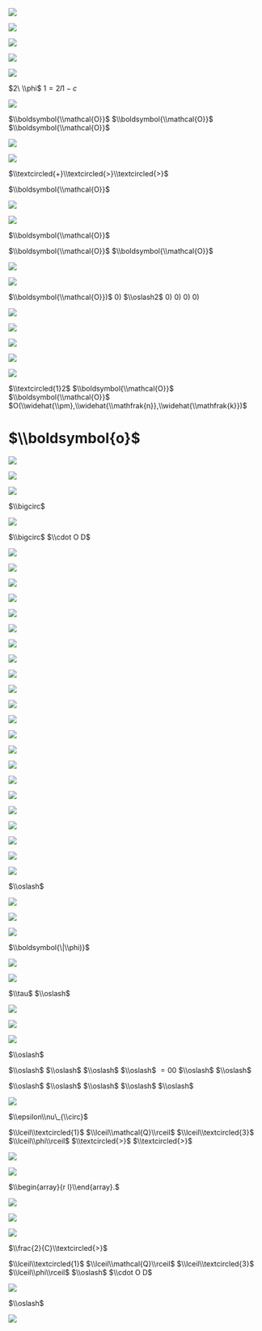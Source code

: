 ![](https://www.nta.go.jp/tmp/812b27d5-0ec6-4850-960d-d3c1237bfc51/images/0fdea7b8fbaaa679eefcf0c7535afce1b37f70189bc8c63d9a6f74b880fddb5e.jpg)

![](https://www.nta.go.jp/tmp/812b27d5-0ec6-4850-960d-d3c1237bfc51/images/44b8466e00748600efae58b0b9890ed45b8a03688995322929cd01df8dbd2ea8.jpg)

![](https://www.nta.go.jp/tmp/812b27d5-0ec6-4850-960d-d3c1237bfc51/images/ffde40ec4ca67093f5e936d7904c0570aa843701184c8cd141b26545a568a9fa.jpg)

![](https://www.nta.go.jp/tmp/812b27d5-0ec6-4850-960d-d3c1237bfc51/images/bbad1f5a161266f5729dd7fa5ae7b778689b3daade7ccacca617fbe571c435fc.jpg)

![](https://www.nta.go.jp/tmp/812b27d5-0ec6-4850-960d-d3c1237bfc51/images/eaf31113cad147d7c95b86166175adb82b63ae14765fd7ed6357f87f4bd147d8.jpg)

$2\ \\phi$ $1=2l1-c$

![](https://www.nta.go.jp/tmp/812b27d5-0ec6-4850-960d-d3c1237bfc51/images/750f5c895972de85ccd642b4171e6aa5deb26d13857f00be6befb7bb786f82e1.jpg)

$\\boldsymbol{\\mathcal{O}}$ $\\boldsymbol{\\mathcal{O}}$ $\\boldsymbol{\\mathcal{O}}$

![](https://www.nta.go.jp/tmp/812b27d5-0ec6-4850-960d-d3c1237bfc51/images/93300b86dbf4b06b77c6e615a5345d7e98b428ef29d5a6ac120de9dfe863ee31.jpg)

![](https://www.nta.go.jp/tmp/812b27d5-0ec6-4850-960d-d3c1237bfc51/images/8ca454f45a35fa8e461128a1b16605a1e3c2d9a856b9d2737538c43b94e2eddb.jpg)

$\\textcircled{+}\\textcircled{>}\\textcircled{>}$

$\\boldsymbol{\\mathcal{O}}$

![](https://www.nta.go.jp/tmp/812b27d5-0ec6-4850-960d-d3c1237bfc51/images/2aa65e6b4e8897505f6465b9f84c3952129a23f8f3cd1252e56db4d69a964a4f.jpg)

![](https://www.nta.go.jp/tmp/812b27d5-0ec6-4850-960d-d3c1237bfc51/images/a6dfb8689e02eaef6ed688c65030bbdd7c4bd07a33dcc14924c82e748c543995.jpg)

$\\boldsymbol{\\mathcal{O}}$

$\\boldsymbol{\\mathcal{O}}$ $\\boldsymbol{\\mathcal{O}}$

![](https://www.nta.go.jp/tmp/812b27d5-0ec6-4850-960d-d3c1237bfc51/images/0f60949f1a3285ff0a079c6a1c89f5264c86f415a502973159a5855627a9c493.jpg)

![](https://www.nta.go.jp/tmp/812b27d5-0ec6-4850-960d-d3c1237bfc51/images/a6c01012aa5e5aba544fdf4ca21e8c5cea91b4abc9390067e46b21b50638ed69.jpg)

$\\boldsymbol{\\mathcal{O}})$ $0)$ $\\oslash2$ $0)$ $0)$ $0)$ $0)$

![](https://www.nta.go.jp/tmp/812b27d5-0ec6-4850-960d-d3c1237bfc51/images/bea98b793af4cf42d592d0696bde59be57ca281ce2cb74572acba09b08902b61.jpg)

![](https://www.nta.go.jp/tmp/812b27d5-0ec6-4850-960d-d3c1237bfc51/images/2519a6022b867aca357bf19e1bc0298c13d6c9c4e034ee713f7b17bad605a120.jpg)

![](https://www.nta.go.jp/tmp/812b27d5-0ec6-4850-960d-d3c1237bfc51/images/958a633e7713af81d5b11f4f4ba7d9fab425a82979a6135ac59671d13f81950d.jpg)

![](https://www.nta.go.jp/tmp/812b27d5-0ec6-4850-960d-d3c1237bfc51/images/0d453793675dae5e6c725788902277a8265624a08bcf9b8d819a7e6d7302417b.jpg)

![](https://www.nta.go.jp/tmp/812b27d5-0ec6-4850-960d-d3c1237bfc51/images/dc3a01e107cdd9aa084fdecd42de139074bc824a4faebb67213cbf24e3a94e38.jpg)

$\\textcircled{1}2$ $\\boldsymbol{\\mathcal{O}}$ $\\boldsymbol{\\mathcal{O}}$ $O(\\widehat{\\pm},\\widehat{\\mathfrak{n}},\\widehat{\\mathfrak{k}})$

# $\\boldsymbol{o}$

![](https://www.nta.go.jp/tmp/812b27d5-0ec6-4850-960d-d3c1237bfc51/images/0b5ca4cd36e9eb08a0e8dd47c877b6935095bf851ac3c71f4fd84f8f18f8ceb5.jpg)

![](https://www.nta.go.jp/tmp/812b27d5-0ec6-4850-960d-d3c1237bfc51/images/8d26fc898d2341a87e2c7cec769fcbb8a0f7521fe79f700726668c39df759dba.jpg)

![](https://www.nta.go.jp/tmp/812b27d5-0ec6-4850-960d-d3c1237bfc51/images/07bf7d9f57d474bae366f447a20c2235a65fb4f6cf9686a439dca86fc40f6a30.jpg)

$\\bigcirc$

![](https://www.nta.go.jp/tmp/812b27d5-0ec6-4850-960d-d3c1237bfc51/images/68618d0666b0e77c54e2caba2b189a6964e06a93546bfab903f09058a4d7a81f.jpg)

$\\bigcirc$ $\\cdot O D$

![](https://www.nta.go.jp/tmp/812b27d5-0ec6-4850-960d-d3c1237bfc51/images/e8a897e72bb9c636ddfbe379f148845b37846c8319dea0b31269214adef811ce.jpg)

![](https://www.nta.go.jp/tmp/812b27d5-0ec6-4850-960d-d3c1237bfc51/images/755560ba572629e5f213cfd82980b5f4d4ba05af78f927525afdd4c712c531e3.jpg)

![](https://www.nta.go.jp/tmp/812b27d5-0ec6-4850-960d-d3c1237bfc51/images/6a7475cda71013f6c765a17540406f7a2e773a6c30c7fe8854d52d41bd9b524e.jpg)

![](https://www.nta.go.jp/tmp/812b27d5-0ec6-4850-960d-d3c1237bfc51/images/44cd2ffdea68b0f4a6706f41f4f871496729c972e64aa3473e3f4da7a1583e3d.jpg)

![](https://www.nta.go.jp/tmp/812b27d5-0ec6-4850-960d-d3c1237bfc51/images/5877b391c744acf489178372b8611df7810e3e0a5b9b3be3768aad91a34ee6c8.jpg)

![](https://www.nta.go.jp/tmp/812b27d5-0ec6-4850-960d-d3c1237bfc51/images/91ecd4d7d24c26998eb3f44ec57520c5e0436512d10f2d13973631aaa4bc326b.jpg)

![](https://www.nta.go.jp/tmp/812b27d5-0ec6-4850-960d-d3c1237bfc51/images/61ee104f428426a400f08f65fca55583d0dcec5ae95299b724aca36e8999b736.jpg)

![](https://www.nta.go.jp/tmp/812b27d5-0ec6-4850-960d-d3c1237bfc51/images/2dd931261145c7eb94a5ff238828b6088eaf4f14f51102b6d058e5ff0c93217d.jpg)

![](https://www.nta.go.jp/tmp/812b27d5-0ec6-4850-960d-d3c1237bfc51/images/1d288599afbc6bec64afe9e840768c056a895a28918d32ef798c1c71583bac53.jpg)

![](https://www.nta.go.jp/tmp/812b27d5-0ec6-4850-960d-d3c1237bfc51/images/0699bc4fe2504f2db2d7bdf740e4059bd15a56382e7be6cfecbd63cda0ba8e71.jpg)

![](https://www.nta.go.jp/tmp/812b27d5-0ec6-4850-960d-d3c1237bfc51/images/95a5c070ce08991caa1aa9715e2d07ad71f4f4f95c5915e370cb6e4b6c22b801.jpg)

![](https://www.nta.go.jp/tmp/812b27d5-0ec6-4850-960d-d3c1237bfc51/images/29ba7491bfef767b60af474629e9b03642597db56fc7b730fc18aada1ce8e345.jpg)

![](https://www.nta.go.jp/tmp/812b27d5-0ec6-4850-960d-d3c1237bfc51/images/93de7ac452df3658f8edcb3736daf18d35d4b435561407853bcd682ca509ccb6.jpg)

![](https://www.nta.go.jp/tmp/812b27d5-0ec6-4850-960d-d3c1237bfc51/images/f96e64015e3ed0f5a8bc491299334aba4cd92514edf2f5beb4a65f488618f448.jpg)

![](https://www.nta.go.jp/tmp/812b27d5-0ec6-4850-960d-d3c1237bfc51/images/3408c7cdfcbf4cdd3695c477f160d2a5b5823a9931b784d32e7af477dd2e680a.jpg)

![](https://www.nta.go.jp/tmp/812b27d5-0ec6-4850-960d-d3c1237bfc51/images/86191d2b974ac2d2922e20956e3c086b15419135e5f520818b2765cf14c61370.jpg)

![](https://www.nta.go.jp/tmp/812b27d5-0ec6-4850-960d-d3c1237bfc51/images/7be25bad1e64d176941e9b45f29693f9f78e0063d68aef0ac6429e6a288a00db.jpg)

![](https://www.nta.go.jp/tmp/812b27d5-0ec6-4850-960d-d3c1237bfc51/images/3c13d9f815801ea4619fc3b3c6282e41ef9f85dfc173739b64a35ce138dfc5de.jpg)

![](https://www.nta.go.jp/tmp/812b27d5-0ec6-4850-960d-d3c1237bfc51/images/969c477ff10d7ca6bd3004aaefb8a1effaa54e1d3c30343fe7adced2a624fde5.jpg)

![](https://www.nta.go.jp/tmp/812b27d5-0ec6-4850-960d-d3c1237bfc51/images/bc0d42c37bda321894d494eed51e82a4c3a926c01cf0f604b81a095d2a1e5cdc.jpg)

![](https://www.nta.go.jp/tmp/812b27d5-0ec6-4850-960d-d3c1237bfc51/images/289062e867942fe74128f51cf37c6eb129d23c9646a9cf45dfa5b550f759e362.jpg)

![](https://www.nta.go.jp/tmp/812b27d5-0ec6-4850-960d-d3c1237bfc51/images/f6ea94d6b160b74bad7197432b4e78ea1cfe3395c0dd4adea5a351f40e4b043f.jpg)

$\\oslash$

![](https://www.nta.go.jp/tmp/812b27d5-0ec6-4850-960d-d3c1237bfc51/images/cb28a801ae16459ef0e9244a78f0d1685cc0a7ca28c6d636c6fcc4f206d2447f.jpg)

![](https://www.nta.go.jp/tmp/812b27d5-0ec6-4850-960d-d3c1237bfc51/images/025c5684979b004fa9cb81e912524f19aa83aa1268acdc5609bf7eb81574b142.jpg)

![](https://www.nta.go.jp/tmp/812b27d5-0ec6-4850-960d-d3c1237bfc51/images/f421c21da6992e50e8c74fa2609662237209ea4c0620912ff25c4d29605cb6d4.jpg)

$\\boldsymbol{\|\\phi)}$

![](https://www.nta.go.jp/tmp/812b27d5-0ec6-4850-960d-d3c1237bfc51/images/4150cc86e517a609f7db8855e2f685ee0ccedbb5c9da18d6c9a99baf5fa0a343.jpg)

![](https://www.nta.go.jp/tmp/812b27d5-0ec6-4850-960d-d3c1237bfc51/images/9eed36d7f98145308379ef452356c8b2d6ece0684b8f3581dcbcfc47bd02b69c.jpg)

$\\tau$ $\\oslash$

![](https://www.nta.go.jp/tmp/812b27d5-0ec6-4850-960d-d3c1237bfc51/images/e40a7a353d8182a9c9b34a82531762993fcb0444f92639fa1fde5fe16fd931f1.jpg)

![](https://www.nta.go.jp/tmp/812b27d5-0ec6-4850-960d-d3c1237bfc51/images/733d039a0c821ca8d5fd9f5fe3d7981c2a177abb4f7f444ac7dc816ab4425bda.jpg)

![](https://www.nta.go.jp/tmp/812b27d5-0ec6-4850-960d-d3c1237bfc51/images/d499f5d44880ff0eb6882810d420da396716b6d5a649d14543b5f8cc7ca11d35.jpg)

$\\oslash$

$\\oslash$ $\\oslash$ $\\oslash$ $\\oslash$ $=00$ $\\oslash$ $\\oslash$

$\\oslash$ $\\oslash$ $\\oslash$ $\\oslash$ $\\oslash$

![](https://www.nta.go.jp/tmp/812b27d5-0ec6-4850-960d-d3c1237bfc51/images/dc0264bb183dac2e679118ae6ad1da746515336ebaa942cc3cada97cc5846c62.jpg)

$\\epsilon\\nu\_{\\circ}$

$\\lceil\\textcircled{1}$ $\\lceil\\mathcal{Q}\\rceil$ $\\lceil\\textcircled{3}$ $\\lceil\\phi\\rceil$ $\\textcircled{>}$ $\\textcircled{>}$

![](https://www.nta.go.jp/tmp/812b27d5-0ec6-4850-960d-d3c1237bfc51/images/807419ed05c13e8d3c07d2277a5290db5e87e9f8cdbe330acf0c1678a636b5d8.jpg)

![](https://www.nta.go.jp/tmp/812b27d5-0ec6-4850-960d-d3c1237bfc51/images/bd0a06b45674e3f50485a76d71f242c4209e7a857db896fadb47444441ebef91.jpg)

$\\begin{array}{r l}\\end{array}.$

![](https://www.nta.go.jp/tmp/812b27d5-0ec6-4850-960d-d3c1237bfc51/images/19e9ea7821080a488964fb71393676a6b96ee9f147136b854577f6ebb7bce5ac.jpg)

![](https://www.nta.go.jp/tmp/812b27d5-0ec6-4850-960d-d3c1237bfc51/images/b27aaad613b8a03e90bbab619045de839388f04c14723111cf178819cb6fb4b5.jpg)

![](https://www.nta.go.jp/tmp/812b27d5-0ec6-4850-960d-d3c1237bfc51/images/1bfd3c0d99c8ee6ffc5c1d7e2a20fd8379b8d1489bea3a6ac540adc090089f56.jpg)

$\\frac{2}{C}\\textcircled{>}$

$\\lceil\\textcircled{1}$ $\\lceil\\mathcal{Q}\\rceil$ $\\lceil\\textcircled{3}$ $\\lceil\\phi\\rceil$ $\\oslash$ $\\cdot O D$

![](https://www.nta.go.jp/tmp/812b27d5-0ec6-4850-960d-d3c1237bfc51/images/9824d851d4d00aaa46f0f1c4d366d7fe04efe4bbc2d313666e8372a6cec8f7ce.jpg)

$\\oslash$

![](https://www.nta.go.jp/tmp/812b27d5-0ec6-4850-960d-d3c1237bfc51/images/1be68e881d728a4ea711587ae5201b7910c6af5eb24a9b2631507c7a63f59016.jpg)